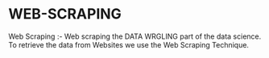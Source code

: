 # WEB-SCRAPING
Web Scraping :- Web scraping the DATA WRGLING part of the data science. To retrieve the data from Websites we use the Web Scraping Technique. 
